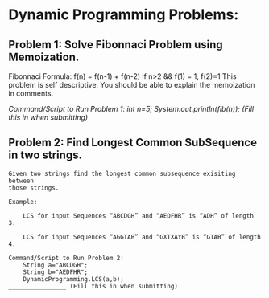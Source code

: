 # Dynamic Programming Problems:

## Problem 1: Solve Fibonnaci Problem using Memoization.

Fibonnaci Formula: f(n) = f(n-1) + f(n-2) if n>2 && f(1) = 1, f(2)=1
This problem is self descriptive.
You should be able to explain the memoization in comments.

_Command/Script to Run Problem 1:
        int n=5;
        System.out.println(fib(n));
 (Fill this in when submitting)_

## Problem 2: Find Longest Common SubSequence in two strings.

    Given two strings find the longest common subsequence exisiting between
    those strings.

    Example:

        LCS for input Sequences “ABCDGH” and “AEDFHR” is “ADH” of length 3.

        LCS for input Sequences “AGGTAB” and “GXTXAYB” is “GTAB” of length 4.

    Command/Script to Run Problem 2:    
        String a="ABCDGH";
        String b="AEDFHR";
        DynamicProgramming.LCS(a,b);
    ________________ (Fill this in when submitting)
